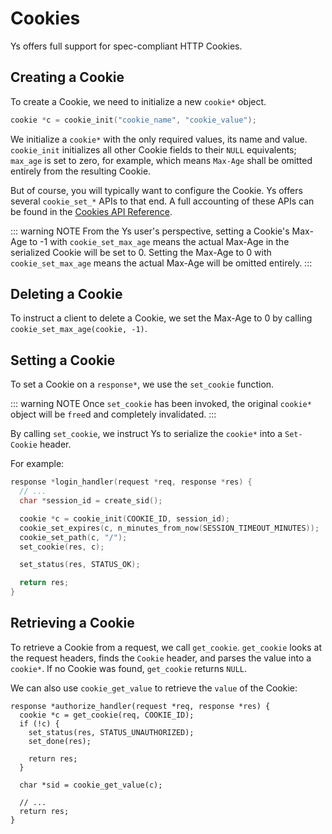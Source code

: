 # Cookies

Ys offers full support for spec-compliant HTTP Cookies.

## Creating a Cookie

To create a Cookie, we need to initialize a new `cookie*` object.

```c
cookie *c = cookie_init("cookie_name", "cookie_value");
```

We initialize a `cookie*` with the only required values, its name and value. `cookie_init` initializes all other Cookie fields to their `NULL` equivalents; `max_age` is set to zero, for example, which means `Max-Age` shall be omitted entirely from the resulting Cookie.

But of course, you will typically want to configure the Cookie. Ys offers several `cookie_set_*` APIs to that end. A full accounting of these APIs can be found in the [Cookies API Reference](../reference/cookies.md).

::: warning NOTE
From the Ys user's perspective, setting a Cookie's Max-Age to -1 with `cookie_set_max_age` means the actual Max-Age in the serialized Cookie will be set to 0. Setting the Max-Age to 0 with `cookie_set_max_age` means the actual Max-Age will be omitted entirely.
:::

## Deleting a Cookie

To instruct a client to delete a Cookie, we set the Max-Age to 0 by calling `cookie_set_max_age(cookie, -1)`.

## Setting a Cookie

To set a Cookie on a `response*`, we use the `set_cookie` function.


::: warning NOTE
Once `set_cookie` has been invoked, the original `cookie*` object will be `free`d and completely invalidated.
:::

By calling `set_cookie`, we instruct Ys to serialize the `cookie*` into a `Set-Cookie` header.

For example:

```c
response *login_handler(request *req, response *res) {
  // ...
  char *session_id = create_sid();

  cookie *c = cookie_init(COOKIE_ID, session_id);
  cookie_set_expires(c, n_minutes_from_now(SESSION_TIMEOUT_MINUTES));
  cookie_set_path(c, "/");
  set_cookie(res, c);

  set_status(res, STATUS_OK);

  return res;
}
```

## Retrieving a Cookie

To retrieve a Cookie from a request, we call `get_cookie`. `get_cookie` looks at the request headers, finds the `Cookie` header, and parses the value into a `cookie*`. If no Cookie was found, `get_cookie` returns `NULL`.

We can also use `cookie_get_value` to retrieve the `value` of the Cookie:

```c{2,10}
response *authorize_handler(request *req, response *res) {
  cookie *c = get_cookie(req, COOKIE_ID);
  if (!c) {
    set_status(res, STATUS_UNAUTHORIZED);
    set_done(res);

    return res;
  }

  char *sid = cookie_get_value(c);

  // ...
  return res;
}
